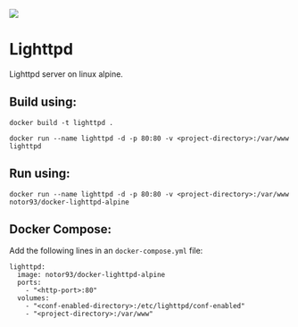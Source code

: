 [![](http://dockeri.co/image/notor93/docker-lighttpd-alpine)](https://index.docker.io/u/notor93/docker-lighttpd-alpine/)

Lighttpd
=========
Lighttpd server on linux alpine.

## Build using:
`docker build -t lighttpd .`

`docker run --name lighttpd -d -p 80:80 -v <project-directory>:/var/www  lighttpd`

## Run using:
`docker run --name lighttpd -d -p 80:80 -v <project-directory>:/var/www  notor93/docker-lighttpd-alpine`

## Docker Compose:

Add the following lines in an `docker-compose.yml` file:

    lighttpd:
      image: notor93/docker-lighttpd-alpine
      ports:
        - "<http-port>:80"
      volumes:
        - "<conf-enabled-directory>:/etc/lighttpd/conf-enabled"
        - "<project-directory>:/var/www"
